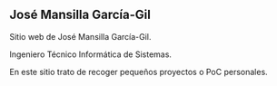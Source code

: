 ## José Mansilla García-Gil

Sitio web de José Mansilla García-Gil.  

Ingeniero Técnico Informática de Sistemas.

En este sitio trato de recoger pequeños proyectos o PoC personales.